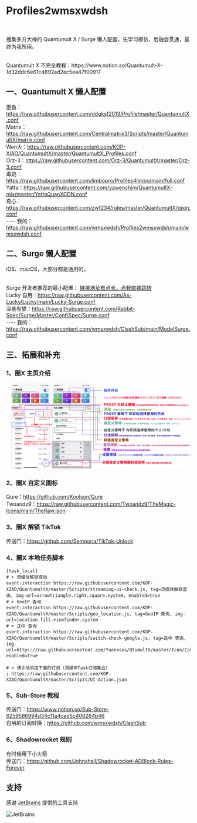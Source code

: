 # Profiles2wmsxwdsh
<br>

搜集多方大神的 Quantumult X / Surge 懒人配置，先学习模仿，后融会贯通，最终为我所用。

<br/>
Quantumult X 不完全教程：https://www.notion.so/Quantumult-X-1d32ddc6e61c4892ad2ec5ea47f00917

## 一、Quantumult X 懒人配置
墨鱼：https://raw.githubusercontent.com/ddgksf2013/Profile/master/QuantumultX.conf
<br/>
Matrix：https://raw.githubusercontent.com/Centralmatrix3/Scripts/master/QuantumultX/matrix.conf
<br/>
Wen大：https://raw.githubusercontent.com/KOP-XIAO/QuantumultX/master/QuantumultX_Profiles.conf
<br/>
Orz-3：https://raw.githubusercontent.com/Orz-3/QuantumultX/master/Orz-3.conf
<br/>
毒奶：https://raw.githubusercontent.com/limbopro/Profiles4limbo/main/full.conf
<br/>
Yatta：https://raw.githubusercontent.com/yawenchim/QuantumultX-mix/master/YattaQuanXCDN.conf
<br/>
奇心：https://raw.githubusercontent.com/zwf234/rules/master/QuantumultX/qixin.conf
<br/>
---- 我的：https://raw.githubusercontent.com/wmsxwdsh/Profiles2wmsxwdsh/main/wmsxwdsh.conf

## 二、Surge 懒人配置
iOS、macOS，大部分都是通用的。
<br/>
<br/>

Surge 开发者推荐的最小配置： [链接地址有点长，点我直接跳转]( https://gist.githubusercontent.com/Zeaphyou/864aebea248ca1bb8000e0e5623b65f3/raw/c36413c715f43f22772d3c2353358e1ff936b2e6/Surge.conf )
<br/>
Lucky 自用：https://raw.githubusercontent.com/As-Lucky/Lucky/main/Lucky-Surge.conf
<br/>
深巷有猫：https://raw.githubusercontent.com/Rabbit-Spec/Surge/Master/Conf/Spec/Surge.conf
<br/>
---- 我的：https://raw.githubusercontent.com/wmsxwdsh/ClashSub/main/ModelSurge.conf

## 三、拓展和补充

### 1、圈X 主页介绍
![圈X 主页介绍](https://raw.githubusercontent.com/wmsxwdsh/Profiles2wmsxwdsh/main/Quantumult%20X%20%E4%B8%BB%E9%A1%B5%E4%BB%8B%E7%BB%8D.png)

### 2、圈X 自定义图标
Qure：https://github.com/Koolson/Qure
<br>
Twoandz9：https://raw.githubusercontent.com/Twoandz9/TheMagic-Icons/main/TheRaw.json

### 3、圈X 解锁 TikTok
传送门：https://github.com/Semporia/TikTok-Unlock

### 4、圈X 本地任务脚本
```text
[task_local]
# > 流媒体解锁查询
event-interaction https://raw.githubusercontent.com/KOP-XIAO/QuantumultX/master/Scripts/streaming-ui-check.js, tag=流媒体解锁查询, img-url=arrowtriangle.right.square.system, enabled=true
# > GeoIP 查询
event-interaction https://raw.githubusercontent.com/KOP-XIAO/QuantumultX/master/Scripts/geo_location.js, tag=GeoIP 查询, img-url=location.fill.viewfinder.system
# > 送中 查询
event-interaction https://raw.githubusercontent.com/KOP-XIAO/QuantumultX/master/Scripts/switch-check-google.js, tag=送中 查询, img-url=https://raw.githubusercontent.com/Yuanxsxs/QtumultX/master/Icon/Catcat/ae49e35adfd291ad.png, enabled=true

# > 请手动添加下面的订阅（流媒体Task订阅集合）
; https://raw.githubusercontent.com/KOP-XIAO/QuantumultX/master/Scripts/UI-Action.json
```

### 5、Sub-Store 教程
传送门：https://www.notion.so/Sub-Store-6259586994d34c11a4ced5c406264b46
<br/>
自用的订阅转换：https://github.com/wmsxwdsh/ClashSub

### 6、Shadowrocket 规则
有时候用下小火箭
<br/>
传送门：https://github.com/Johnshall/Shadowrocket-ADBlock-Rules-Forever


## 支持
感谢 [JetBrains](https://www.jetbrains.com/) 提供的工具支持

![JetBrains](https://resources.jetbrains.com/storage/products/company/brand/logos/jb_beam.svg?_ga=2.54620846.401568951.1648434626-301403838.1648434626)


<br/>